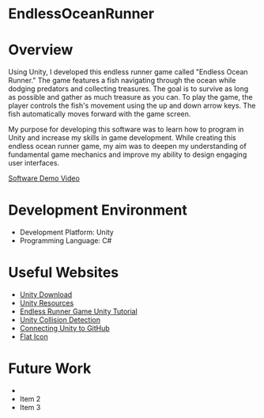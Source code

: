 # EndlessOceanRunner
# Overview

Using Unity, I developed this endless runner game called "Endless Ocean Runner." The game features a fish navigating through the ocean while dodging predators and collecting treasures. The goal is to survive as long as possible and gather as much treasure as you can. To play the game, the player controls the fish's movement using the up and down arrow keys. The fish automatically moves forward with the game screen. 

My purpose for developing this software was to learn how to program in Unity and increase my skills in game development. While creating this endless ocean runner game, my aim was to deepen my understanding of fundamental game mechanics and improve my ability to design engaging user interfaces. 

[Software Demo Video](http://youtube.link.goes.here)

# Development Environment

* Development Platform: Unity
* Programming Language: C#

# Useful Websites

* [Unity Download](https://unity.com/download)
* [Unity Resources](https://unity.com/resources)
* [Endless Runner Game Unity Tutorial](https://www.youtube.com/watch?v=U3sT-T5bKX4)
* [Unity Collision Detection](https://gamedevelopertips.com/unity-collision-detection-2d/)
* [Connecting Unity to GitHub](https://www.youtube.com/watch?v=sjlVox4f5Ww)
* [Flat Icon](https://www.flaticon.com/)

# Future Work

* 
* Item 2
* Item 3
